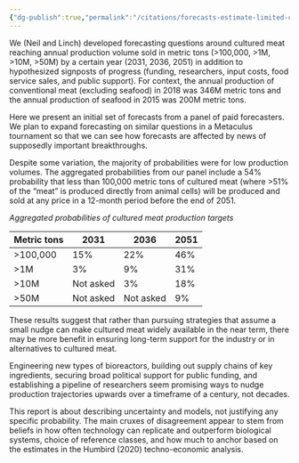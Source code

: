 ```yaml
---
{"dg-publish":true,"permalink":"/citations/forecasts-estimate-limited-cultured-meat-production-through-2050-rethink-priorities/","tags":["cultivated_meat"],"created":"2025-10-23T17:42:45.186+01:00","updated":"2025-10-23T18:12:10.204+01:00"}
---
```


We (Neil and Linch) developed forecasting questions around cultured meat reaching annual production volume sold in metric tons (>100,000, >1M, >10M, >50M) by a certain year (2031, 2036, 2051) in addition to hypothesized signposts of progress (funding, researchers, input costs, food service sales, and public support). For context, the annual production of conventional meat (excluding seafood) in 2018 was 346M metric tons and the annual production of seafood in 2015 was 200M metric tons.

Here we present an initial set of forecasts from a panel of paid forecasters. We plan to expand forecasting on similar questions in a Metaculus tournament so that we can see how forecasts are affected by news of supposedly important breakthroughs.

Despite some variation, the majority of probabilities were for low production volumes. The aggregated probabilities from our panel include a 54% probability that less than 100,000 metric tons of cultured meat (where >51% of the “meat” is produced directly from animal cells) will be produced and sold at any price in a 12-month period before the end of 2051.

*Aggregated probabilities of cultured meat production targets*

| Metric tons | 2031 | 2036 | 2051 |
|---|---|---|---|
| >100,000 | 15% | 22% | 46% |
| >1M | 3% | 9% | 31% |
| >10M | Not asked | 3% | 18% |
| >50M | Not asked | Not asked | 9% |

These results suggest that rather than pursuing strategies that assume a small nudge can make cultured meat widely available in the near term, there may be more benefit in ensuring long-term support for the industry or in alternatives to cultured meat.

Engineering new types of bioreactors, building out supply chains of key ingredients, securing broad political support for public funding, and establishing a pipeline of researchers seem promising ways to nudge production trajectories upwards over a timeframe of a century, not decades.

This report is about describing uncertainty and models, not justifying any specific probability. The main cruxes of disagreement appear to stem from beliefs in how often technology can replicate and outperform biological systems, choice of reference classes, and how much to anchor based on the estimates in the Humbird (2020) techno-economic analysis.